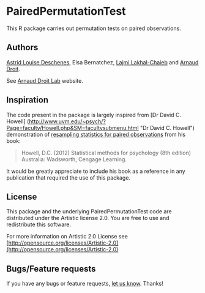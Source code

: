PairedPermutationTest
===============

This R package carries out permutation tests on paired observations.


## Authors ##

[Astrid Louise Deschenes](http://ca.linkedin.com/in/astriddeschenes "Astrid Louise Deschenes"), 
Elsa Bernatchez, [Lajmi Lakhal-Chaieb](http://www.researchgate.net/profile/Lajmi_Lakhal-Chaieb "Lajmi Lakhal-Chaieb") and [Arnaud Droit](http://ca.linkedin.com/in/drarnaud "Arnaud Droit").

See [Arnaud Droit Lab](http://bioinformatique.ulaval.ca/home/ "Arnaud Droit Lab") website.

## Inspiration ##

The code present in the package is largely inspired from [Dr David C. Howell] (http://www.uvm.edu/~psych/?Page=faculty/Howell.php&SM=facultysubmenu.html "Dr David C. Howell") demonstration of [resampling statistics for paired observations](http://www.uvm.edu/~dhowell/methods8/Supplements/R-Programs/RandomizedRepeated.R "resampling statistics for paired observations") from his book:

> Howell, D.C. (2012) Statistical methods for psychology (8th edition) 
> Australia: Wadsworth, Cengage Learning.

It would be greatly appreciate to include his book as a reference in any publication that required the use of this package. 

## License ##

This package and the underlying PairedPermutationTest code are distributed under the Artistic license 2.0. You are free to use and redistribute this software. 

For more information on Artistic 2.0 License see [http://opensource.org/licenses/Artistic-2.0](http://opensource.org/licenses/Artistic-2.0)

## Bugs/Feature requests ##

If you have any bugs or feature requests, [let us know](https://github.com/adeschen/PermutationTest/issues). Thanks!

